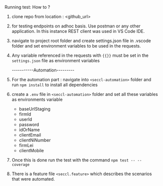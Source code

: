 Running test: How to ?

1. clone repo from location : <github_url>
2. for testing endpoints on adhoc basis. Use postman or any other application. In this instance
   REST client was used in VS Code IDE.
3. navigate to project root <seccl> folder and create settings.json file in .vscode folder and set
   environment variables to be used in the requests.
4. Any variable referenced in the requests with `{{}}` must be set in the `settings.json` file as environment variables

   -----------Automation---------

5. For the automation part : navigate into `<seccl-automation>` folder and run `npm install` to install all dependencies
6. create a `.env` file in `<seccl-automation>` folder and set all these variables as environments variable
   - baseUrlStaging
   - firmId
   - userId
   - password
   - idOrName
   - clientEmail
   - clientNiNumber
   - firmLei
   - clientMobile
7. Once this is done run the test with the command `npm test -- --coverage`
8. There is a feature file `<seccl.feature>` which describes the scenarios that were automated.
